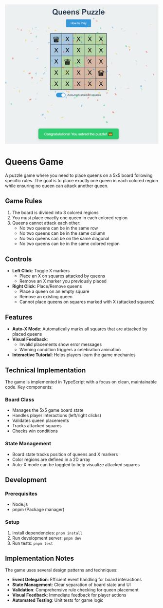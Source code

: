 ![Queens Game Screenshot](screenshot.png)

# Queens Game

A puzzle game where you need to place queens on a 5x5 board following specific rules. The goal is to place exactly one queen in each colored region while ensuring no queen can attack another queen.

## Game Rules

1. The board is divided into 3 colored regions
2. You must place exactly one queen in each colored region
3. Queens cannot attack each other:
   - No two queens can be in the same row
   - No two queens can be in the same column
   - No two queens can be on the same diagonal
   - No two queens can be in the same colored region

## Controls

- **Left Click**: Toggle X markers
  - Place an X on squares attacked by queens
  - Remove an X marker you previously placed
- **Right Click**: Place/Remove queens
  - Place a queen on an empty square
  - Remove an existing queen
  - Cannot place queens on squares marked with X (attacked squares)

## Features

- **Auto-X Mode**: Automatically marks all squares that are attacked by placed queens
- **Visual Feedback**: 
  - Invalid placements show error messages
  - Winning condition triggers a celebration animation
- **Interactive Tutorial**: Helps players learn the game mechanics

## Technical Implementation

The game is implemented in TypeScript with a focus on clean, maintainable code. Key components:

### Board Class
- Manages the 5x5 game board state
- Handles player interactions (left/right clicks)
- Validates queen placements
- Tracks attacked squares
- Checks win conditions

### State Management
- Board state tracks position of queens and X markers
- Color regions are defined in a 2D array
- Auto-X mode can be toggled to help visualize attacked squares

## Development

### Prerequisites
- Node.js
- pnpm (Package manager)

### Setup
1. Install dependencies: `pnpm install`
2. Run development server: `pnpm dev`
3. Run tests: `pnpm test`

## Implementation Notes

The game uses several design patterns and techniques:
- **Event Delegation**: Efficient event handling for board interactions
- **State Management**: Clear separation of board state and UI
- **Validation**: Comprehensive rule checking for queen placement
- **Visual Feedback**: Immediate feedback for player actions
- **Automated Testing**: Unit tests for game logic